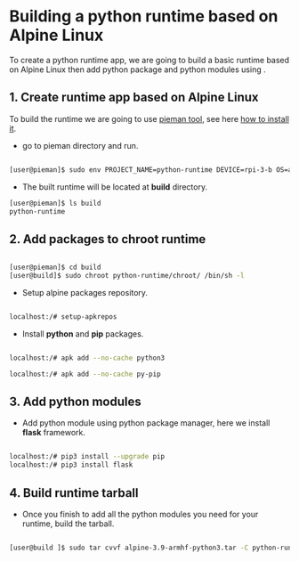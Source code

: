 # Building a python runtime based on Alpine Linux

To create a python runtime app, we are going to build a basic runtime based on Alpine Linux  then add python package
and python modules using .


## 1. Create runtime app based on Alpine Linux

To build the runtime we are going to use [pieman tool](https://github.com/tolstoyevsky/pieman), see here [how to install it](../apps/build/build-runtime#installing--pieman-tool).

   - go to pieman directory and run.

```bash

[user@pieman]$ sudo env PROJECT_NAME=python-runtime DEVICE=rpi-3-b OS=alpine-3.9-armhf CREATE_ONLY_CHROOT=true ./pieman.sh

```
   - The built runtime will be located at **build** directory.

```bash
[user@pieman]$ ls build
python-runtime

```


## 2. Add packages to chroot runtime


```bash

[user@pieman]$ cd build
[user@build]$ sudo chroot python-runtime/chroot/ /bin/sh -l

```

   - Setup alpine packages repository.

```bash

localhost:/# setup-apkrepos

```
   - Install **python** and **pip** packages.

```bash

localhost:/# apk add --no-cache python3

localhost:/# apk add --no-cache py-pip

```


## 3. Add python modules

   - Add python module using python package manager, here we install **flask** framework.

```bash 

localhost:/# pip3 install --upgrade pip
localhost:/# pip3 install flask

```


## 4. Build runtime tarball

   - Once you finish to add all the python modules you need for your runtime, build the tarball.

```bash

[user@build ]$ sudo tar cvvf alpine-3.9-armhf-python3.tar -C python-runtime/chroot/ .

```
